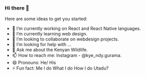 ### Hi there 👋

Here are some ideas to get you started:

- 🔭 I’m currently working on React and React Native languages.
- 🌱 I’m currently learning web design.
- 👯 I’m looking to collaborate on webdesign projects.
- 🤔 I’m looking for help with ...
- 💬 Ask me about the Kenyan Wildlife.
- 📫 How to reach me: Instagram - @kye_ndy.gurama.
- 😄 Pronouns: He/ His
- ⚡ Fun fact: Me I do What I do How I do Utadu?

